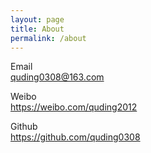 ```yaml
---
layout: page
title: About
permalink: /about
---
```


Email    
<quding0308@163.com>

Weibo    
<https://weibo.com/quding2012>

Github    
<https://github.com/quding0308>

